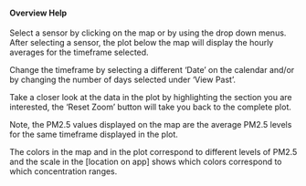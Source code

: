 #### Overview Help

Select a sensor by clicking on the map or by using the drop down menus. After selecting a sensor, the plot below the map will display the hourly averages for the timeframe selected.

Change the timeframe by selecting a different ‘Date’ on the calendar and/or by changing the number of days selected under ‘View Past’. 

Take a closer look at the data in the plot by highlighting the section you are interested, the ‘Reset Zoom’ button will take you back to the complete plot. 

Note, the PM2.5 values displayed on the map are the average PM2.5 levels for the same timeframe displayed in the plot.

The colors in the map and in the plot correspond to different levels of PM2.5 and the scale in the [location on app] shows which colors correspond to which concentration ranges. 